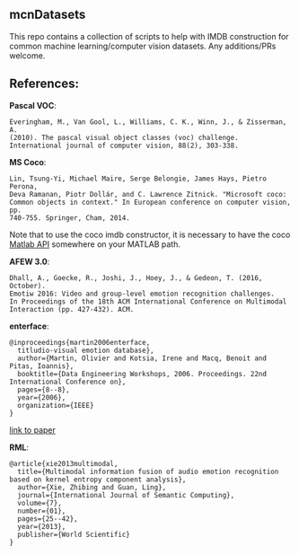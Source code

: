 mcnDatasets
---

This repo contains a collection of scripts to help with IMDB construction 
for common machine learning/computer vision datasets. Any additions/PRs welcome.

References:
---

**Pascal VOC**:

```
Everingham, M., Van Gool, L., Williams, C. K., Winn, J., & Zisserman, A.
(2010). The pascal visual object classes (voc) challenge.
International journal of computer vision, 88(2), 303-338.
```

**MS Coco**:

```
Lin, Tsung-Yi, Michael Maire, Serge Belongie, James Hays, Pietro Perona,
Deva Ramanan, Piotr Dollár, and C. Lawrence Zitnick. "Microsoft coco:
Common objects in context." In European conference on computer vision, pp.
740-755. Springer, Cham, 2014.
```

Note that to use the coco imdb constructor, it is necessary to have the coco
[Matlab API](https://github.com/cocodataset/cocoapi/tree/master/MatlabAPI) somewhere on your MATLAB path.

**AFEW 3.0**:

```
Dhall, A., Goecke, R., Joshi, J., Hoey, J., & Gedeon, T. (2016, October).
Emotiw 2016: Video and group-level emotion recognition challenges.
In Proceedings of the 18th ACM International Conference on Multimodal
Interaction (pp. 427-432). ACM.
```

**enterface**:

```
@inproceedings{martin2006enterface,
  titludio-visual emotion database},
  author={Martin, Olivier and Kotsia, Irene and Macq, Benoit and Pitas, Ioannis},
  booktitle={Data Engineering Workshops, 2006. Proceedings. 22nd International Conference on},
  pages={8--8},
  year={2006},
  organization={IEEE}
}
```

[link to paper](http://poseidon.csd.auth.gr/papers/PUBLISHED/CONFERENCE/pdf/Martin06a.pdf)

**RML**:

```
@article{xie2013multimodal,
  title={Multimodal information fusion of audio emotion recognition based on kernel entropy component analysis},
  author={Xie, Zhibing and Guan, Ling},
  journal={International Journal of Semantic Computing},
  volume={7},
  number={01},
  pages={25--42},
  year={2013},
  publisher={World Scientific}
}
```
